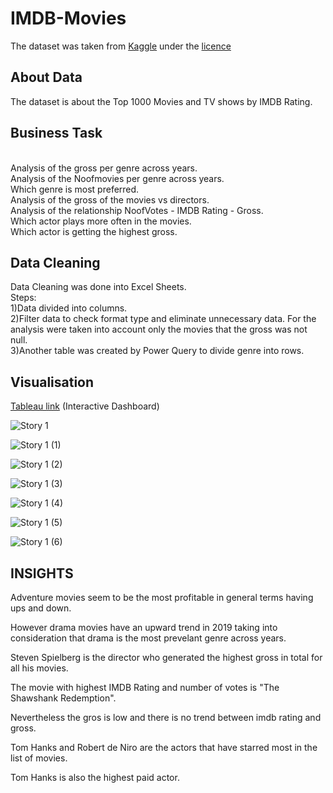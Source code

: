 # IMDB-Movies

The dataset was taken from <a href="https://www.kaggle.com/datasets/harshitshankhdhar/imdb-dataset-of-top-1000-movies-and-tv-shows">Kaggle</a> under the <a href="https://creativecommons.org/publicdomain/zero/1.0/">licence</a>

<h2>About Data</h2>

The dataset is about the Top 1000 Movies and TV shows by IMDB Rating.

<h2>Business Task</h2>

<br>Analysis of the gross per genre across years.<br>Analysis of the Noofmovies per genre across years.<br>Which genre is most preferred.<br>Analysis of the gross of the movies vs directors.<br>Analysis of the relationship NoofVotes - IMDB Rating - Gross.<br>Which actor plays more often in the movies.</br>Which actor is getting the highest gross.

<h2>Data Cleaning</h2>

Data Cleaning was done into Excel Sheets.<br>Steps:
<br>1)Data divided into columns.<br>2)Filter data to check format type and eliminate unnecessary data. For the analysis were taken into account only the movies that the gross was not null.<br>3)Another table was created by Power Query to divide genre into rows.

<h2>Visualisation</h2>

<a href="https://public.tableau.com/app/profile/dimitra.nikoloutsou/viz/imdb-genres_gross_year/Story1">Tableau link</a> (Interactive Dashboard)

![Story 1](https://user-images.githubusercontent.com/114480002/197967398-a1ac0c3a-7c1e-490c-9df3-d08a9fb11615.png)

![Story 1 (1)](https://user-images.githubusercontent.com/114480002/197967471-f4f5d1aa-f6db-4b1e-8f14-3234bcdfb5c8.png)

![Story 1 (2)](https://user-images.githubusercontent.com/114480002/197967505-0fc9b03d-c201-49e3-807b-a0f34748ce8f.png)

![Story 1 (3)](https://user-images.githubusercontent.com/114480002/197967521-f5ed5be9-a573-401f-a50d-72338a90039c.png)

![Story 1 (4)](https://user-images.githubusercontent.com/114480002/197967551-4b3e1ae3-fa73-41e7-9f1d-a1bdc8aa5a37.png)

![Story 1 (5)](https://user-images.githubusercontent.com/114480002/197967601-2f1ab7fc-4662-4d6a-bd20-85f17b930804.png)

![Story 1 (6)](https://user-images.githubusercontent.com/114480002/197967639-d0f25560-685a-455b-9a6d-372c2c312d37.png)

<h2>INSIGHTS</h2>

Adventure movies seem to be the most profitable in general terms having ups and down.

However drama movies have an upward trend in 2019 taking into consideration that drama is the most prevelant genre across years.

Steven Spielberg is the director who generated the highest gross in total for all his movies.

The movie with highest IMDB Rating and number of votes is "The Shawshank Redemption".

Nevertheless the gros is low and there is no trend between imdb rating and gross.

Tom Hanks and Robert de Niro are the actors that have starred most in the list of movies.

Tom Hanks is also the highest paid actor.








